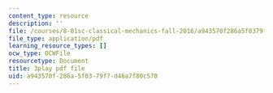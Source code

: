 ```yaml
---
content_type: resource
description: ''
file: /courses/8-01sc-classical-mechanics-fall-2016/a943570f286a5f0379f7d46a7f80c570_xxGA-7soXiw.pdf
file_type: application/pdf
learning_resource_types: []
ocw_type: OCWFile
resourcetype: Document
title: 3play pdf file
uid: a943570f-286a-5f03-79f7-d46a7f80c570
---
```

